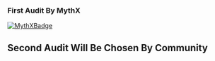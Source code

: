 ### First Audit By MythX

[![MythXBadge](https://badgen.net/https/api.mythx.io/v1/projects/c4a3884d-9ed6-458b-90d1-8d0f461b9b6d/badge/data?cache=300&icon=https://raw.githubusercontent.com/ConsenSys/mythx-github-badge/main/logo_white.svg)](https://docs.mythx.io/dashboard/github-badges)


## Second Audit Will Be Chosen By Community

